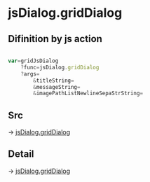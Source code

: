 # jsDialog.gridDialog

## Difinition by js action

```js.js

var=gridJsDialog
	?func=jsDialog.gridDialog
	?args=
		&titleString=
		&messageString=
		&imagePathListNewlineSepaStrString=
```

## Src

-> [jsDialog.gridDialog](https://github.com/puutaro/CommandClick/blob/master/app/src/main/java/com/puutaro/commandclick/fragment_lib/terminal_fragment/js_interface/dialog/JsDialog.kt#L197)

## Detail

-> [jsDialog.gridDialog](https://github.com/puutaro/CommandClick/blob/master/md/developer/js_interface/details/dialog/JsDialog/gridDialog.md)
